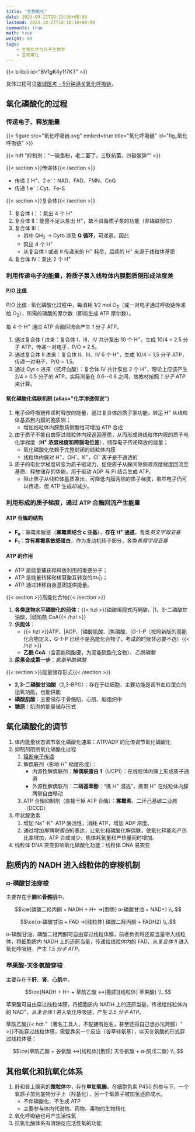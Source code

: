 ```yaml
---
title: "生物氧化"
date: 2023-09-21T19:15:06+08:00
lastmod: 2023-10-27T18:18:16+08:00
comments: true
math: true
weight: 60
tags:
    - 生物化学与分子生物学
    - 生物氧化
---
```


{{< bilibili id="BV1gK4y1f7KT" >}}

具体过程可见[银城医考 - 5分钟通关氧化呼吸链](https://www.bilibili.com/video/BV1VK4y1P7or/?share_source=copy_web&vd_source=bd2ae324e011ef00746972a5375036de)。

## 氧化磷酸化的过程

### 传递电子、释放能量

{{< figure src="氧化呼吸链.svg" embed=true title="氧化呼吸链" id="fig_氧化呼吸链" >}}

{{< hdt "抑制剂：“一碗鱼粉，老二萎了，三联抗菌，四碳氢弹”" >}}

{{< section >}}传递体{{< /section >}}

- 传递 2 H<sup>+</sup>、2 e<sup>-</sup>：NAD、FAD、FMN、CoQ
- 传递 1 e<sup>-</sup>：Cyt、Fe-S

{{< section >}}复合体{{< /section >}}

1. 复合体 Ⅰ：：泵出 4 个 H<sup>+</sup>
2. 复合体 Ⅱ：能量不足以泵出 H<sup>+</sup>，故不具备质子泵的功能（非耦联部位）
3. 复合体 Ⅲ：
    - 其中 QH<sub>2</sub> → Cytb 涉及 **Q 循环**，可递氢，因此
    - 泵出 4 个 H<sup>+</sup>
    - 从复合体 Ⅰ 或者 Ⅱ 传递来的 H<sup>+</sup> 耗尽，后续的 H<sup>+</sup> 来源于线粒体基质
4. 复合体 Ⅳ：泵出 2 个 H<sup>+</sup>

### 利用传递电子的能量，将质子泵入线粒体内膜胞质侧形成浓度差

#### P/O 比值

P/O 比值
: 氧化磷酸化过程中，每消耗 1/2 mol O<sub>2</sub>（或一对电子通过呼吸链传递给 O<sub>2</sub>），所需的磷酸的摩尔数（即能生成 ATP 摩尔数）。

每 4 个 H<sup>+</sup> 通过 ATP 合酶回流会产生 1 分子 ATP。

1. 通过复合体 Ⅰ 进来：复合体 Ⅰ、Ⅲ、Ⅳ 共计泵出 10 个 H<sup>+</sup>，生成 10/4 = 2.5 分子 ATP，传递一对电子，P/O = 2.5。
2. 通过复合体 Ⅱ 进来：复合体 Ⅱ、Ⅲ、Ⅳ 6 个 H<sup>+</sup>，生成 10/4 = 1.5 分子 ATP，传递一对电子，P/O = 1.5。
3. 通过 Cyt c 进来（抗坏血酸）：复合体 Ⅳ 共计泵出 2 个 H<sup>+</sup>，理论上应该产生 2/4 = 0.5 分子的 ATP，实际测量在 0.6--0.8 之间，故教材按照 *1 分子 ATP* 来计算。

#### 氧化磷酸化偶联机制 {alias="化学渗透假说"}

1. 电子经呼吸链传递时释放的能量，通过复合体的质子泵功能，转运 H<sup>+</sup> 从线粒体基质到内膜的胞质侧；
    - 增加线粒体内膜胞质侧酸性可增加 ATP 合成
2. 由于质子不能自由穿过线粒体内膜返回基质，从而形成跨线粒体内膜的质子电化学梯度（**H<sup>+</sup> 浓度梯度和跨膜电位差**），储存电子传递释放的能量；
    - 氧化磷酸化依赖于完整封闭的线粒体内膜
    - 线粒体内膜对 H<sup>+</sup>、OH<sup>-</sup>、K<sup>+</sup>，Cl<sup>-</sup> 离子是不通透的
3. 质子的电化学梯度转变为质子驱动力，促使质子从膜间隙侧顺浓度梯度回流至基质、释放储存的势能，用于驱动 ADP 与 Pi 结合生成 ATP。
    - 阻止质子从线粒体基质泵出，可降低内膜两侧的质子梯度，虽然电子仍可以传递，但 ATP 生成却减少。

### 利用形成的质子梯度，通过 ATP 合酶回流产生能量

#### ATP 合酶的结构

- **F<sub>o</sub>**：寡霉素敏感（**寡霉素结合 c 亚基**），**存在 H<sup>+</sup> 通道**，各类*英文字母亚基*
- **F<sub>1</sub>**：**含有寡霉素敏感蛋白**，作为发动机转子部分，各类*希腊字母亚基*

#### ATP 的作用

- ATP 是能量捕获和释放利用的重要分子；
- ATP 是能量转移和核苷酸互转变的中心；
- ATP 通过转移自身基团提供能量。

{{< section >}}高能化合物{{< /section >}}

1. **各类底物水平磷酸化的前体**：{{< hzl >}}磷酸烯醇式丙酮酸，|1，3-二磷酸甘油酸，|琥珀酰 CoA{{< /hzl >}}
2. **供能体**：
    - {{< hzl >}}ATP、|ADP、|磷酸肌酸、|焦磷酸、|*G-1-P*（按照新版的高能化合物定义，G-1-P 已经不是高能化合物了，考试的时候非必要不选）{{< /hzl >}}
    - **乙酰 CoA**（含高能硫酯键，为高能硫酯化合物）、*乙酰磷酸*
3. **尿素合成第一步**：*氨基甲酰磷酸*

{{< section >}}能量储存形式{{< /section >}}

- **2,3-二磷酸甘油酸**（2,3-BPG）：存在于红细胞，主要功能是调节血红蛋白的运氧功能，也能供能
- **磷酸肌酸**：主要储存于骨骼肌、心肌、脑组织中
- **糖原**：肌肉的能量储存形式

## 氧化磷酸化的调节

1. 体内能量状态调节氧化磷酸化速率：ATP/ADP 的比值调节氧化磷酸化
2. 抑制剂阻断氧化磷酸化过程
    1. [阻断电子传递](#fig_氧化呼吸链)
    2. 解偶联剂（影响 H<sup>+</sup> 梯度形成）：
        - 内源性解偶联剂：**解偶联蛋白 1**（UCP1）：在线粒体内膜上形成质子通道
        - 外源性解偶联剂：**二硝基苯酚**：“携 H<sup>+</sup> 潜逃”，携带 H<sup>+</sup> 在线粒体内膜两侧自由移动
    3. ATP 合酶抑制剂（直接干掉 ATP 合酶）：**寡霉素**、二环己基碳二亚胺（DCCD）
3. 甲状腺激素
    1. 增加 Na<sup>+</sup>-K<sup>+</sup>-ATP 酶活性，消耗 ATP，增加 ADP 浓度。
    3. 通过增加*解偶联蛋白*的表达，让氧化和磷酸化解偶联，使氧化释能和产热比率增加，ATP 合成减少，机体耗氧量和产热量同时增加。
4. 线粒体 DNA 突变影响氧化磷酸化功能：线粒体 DNA 易突变

## 胞质内的 NADH 进入线粒体的穿梭机制

### α-磷酸甘油穿梭

主要存在于**脑**和**骨骼肌**中。

$$\ce{磷酸二羟丙酮 + NADH + H+ ->[胞质] α-磷酸甘油 + NAD+}
\\,.$$

$$\ce{α-磷酸甘油 + FAD ->[线粒体] 磷酸二羟丙酮 + FADH2}
\\,.$$

α-磷酸甘油，磷酸二羟丙酮可自由穿过线粒体膜，前者负责将还原当量带入线粒体，将细胞质内 NADH 上的还原当量，传递给线粒体内的 FAD，从*复合体 Ⅱ* 进入氧化呼吸链，产生 *1.5 分子 ATP*。

### 苹果酸-天冬氨酸穿梭

主要存在于**肝**、**肾**、**心肌**中。

$$\ce{NADH + H+ + 草酰乙酸 <->[胞质][线粒体] 苹果酸}
\\,.$$

苹果酸可自由穿过线粒体膜，将细胞质内 NADH 上的还原当量，传递给线粒体内的 NAD<sup>+</sup>，从*复合体 Ⅰ* 进入氧化呼吸链，产生 *2.5 分子 ATP*。

草酰乙酸{{< hdt "（著名工具人，不配拥有姓名，甚至还得自己想办法跨膜）" >}}不能穿过线粒体膜，需要靠另一个反应（谷草转氨基），以天冬氨酸的形式穿过线粒体膜：

$$\ce{草酰乙酸 + 谷氨酸 <->[线粒体][胞质] 天冬氨酸 + α-酮戊二酸}
\\,.$$

## 其他氧化和抗氧化体系

1. 肝和肾上腺素的**微粒体**中，存在**单加氧酶**，在细胞色素 P450 的参与下，一个氧原子加到底物分子上（羟基化），另一个氧原子被加氢还原成水。
    - 不伴磷酸化、不生成 ATP
    - 主要参与体内代谢物、药物、毒物的生物转化
2. 氧化呼吸链也可产生活性氧
3. 抗氧化酶体系有清除反应活性氧的功能
